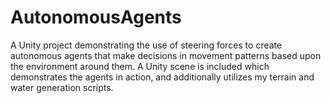 # AutonomousAgents
A Unity project demonstrating the use of steering forces to create autonomous agents that make decisions in movement patterns based upon the environment around them. A Unity scene is included which demonstrates the agents in action, and additionally utilizes my terrain and water generation scripts.
